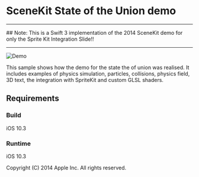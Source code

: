 # SceneKit State of the Union demo

<hr>
## Note: This is a Swift 3 implementation of the 2014 SceneKit demo for only the Sprite Kit Integration Slide!!
<hr>

![Demo](https://s11.postimg.org/66bbs9tc3/Scene_Kit_Reel_Swift-2.gif)


This sample shows how the demo for the state the of union was realised. It includes examples of physics simulation, particles, collisions, physics field, 3D text, the integration with SpriteKit and custom GLSL shaders.

## Requirements

### Build

iOS 10.3

### Runtime

iOS 10.3

Copyright (C) 2014 Apple Inc. All rights reserved.
